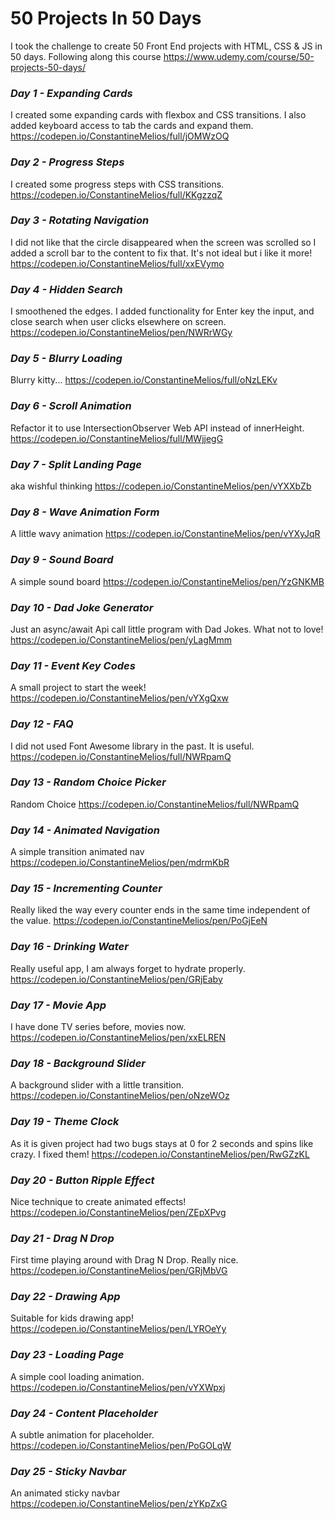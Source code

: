 # 50 Projects In 50 Days

I took the challenge to create 50 Front End projects with HTML, CSS & JS in 50 days. 
Following along this course https://www.udemy.com/course/50-projects-50-days/

### *Day 1 - Expanding Cards*
I created some expanding cards with flexbox and CSS transitions. I also added keyboard access to tab the cards and expand them.
https://codepen.io/ConstantineMelios/full/jOMWzOQ

### *Day 2 - Progress Steps*
I created some progress steps with CSS transitions.
https://codepen.io/ConstantineMelios/full/KKgzzqZ

### *Day 3 - Rotating Navigation*
I did not like that the circle disappeared when the screen was scrolled so I added a scroll bar to the content to fix that. It's not ideal but i like it more!
https://codepen.io/ConstantineMelios/full/xxEVymo

### *Day 4 - Hidden Search*
I smoothened the edges. I added functionality for Enter key the input, and close search when user clicks elsewhere on screen.
https://codepen.io/ConstantineMelios/pen/NWRrWGy

### *Day 5 - Blurry Loading*
Blurry kitty...
https://codepen.io/ConstantineMelios/full/oNzLEKv

### *Day 6 - Scroll Animation*
Refactor it to use IntersectionObserver Web API instead of innerHeight.
https://codepen.io/ConstantineMelios/full/MWjjegG

### *Day 7 - Split Landing Page*
aka wishful thinking
https://codepen.io/ConstantineMelios/pen/vYXXbZb

### *Day 8 - Wave Animation Form*
A little wavy animation
https://codepen.io/ConstantineMelios/pen/vYXyJqR

### *Day 9 - Sound Board*
A simple sound board
https://codepen.io/ConstantineMelios/pen/YzGNKMB

### *Day 10 - Dad Joke Generator*
Just an async/await Api call little program with Dad Jokes. What not to love!
https://codepen.io/ConstantineMelios/pen/yLagMmm


### *Day 11 - Event Key Codes*
A small project to start the week!
https://codepen.io/ConstantineMelios/pen/vYXgQxw

### *Day 12 - FAQ*
I did not used Font Awesome library in the past. It is useful.
https://codepen.io/ConstantineMelios/full/NWRpamQ 


### *Day 13 - Random Choice Picker*
Random Choice
https://codepen.io/ConstantineMelios/full/NWRpamQ

### *Day 14 - Animated Navigation*
A simple transition animated nav
https://codepen.io/ConstantineMelios/pen/mdrmKbR

### *Day 15 - Incrementing Counter*
Really liked the way every counter ends in the same time independent of the value.
https://codepen.io/ConstantineMelios/pen/PoGjEeN

### *Day 16 - Drinking Water*
Really useful app, I am always forget to hydrate properly.
https://codepen.io/ConstantineMelios/pen/GRjEaby

### *Day 17 - Movie App*
I have done TV series before, movies now.
https://codepen.io/ConstantineMelios/pen/xxELREN

### *Day 18 - Background Slider*
A background slider with a little transition.
https://codepen.io/ConstantineMelios/pen/oNzeWOz

### *Day 19 - Theme Clock*
As it is given project had two bugs stays at 0 for 2 seconds and spins like crazy. I fixed them!
https://codepen.io/ConstantineMelios/pen/RwGZzKL

### *Day 20 - Button Ripple Effect*
Nice technique to create animated effects!
https://codepen.io/ConstantineMelios/pen/ZEpXPvg

### *Day 21 - Drag N Drop*
First time playing around with Drag N Drop. Really nice.
https://codepen.io/ConstantineMelios/pen/GRjMbVG

### *Day 22 - Drawing App*
Suitable for kids drawing app!
https://codepen.io/ConstantineMelios/pen/LYROeYy

### *Day 23 - Loading Page*
A simple cool loading animation.
https://codepen.io/ConstantineMelios/pen/vYXWpxj

### *Day 24 - Content Placeholder*
A subtle animation for placeholder.
https://codepen.io/ConstantineMelios/pen/PoGOLqW

### *Day 25 - Sticky Navbar*
An animated sticky navbar
https://codepen.io/ConstantineMelios/pen/zYKpZxG